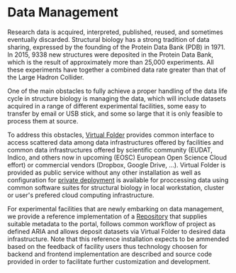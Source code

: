 # Data Management

Research data is acquired, interpreted, published, reused, and sometimes eventually discarded. Structural biology has a strong tradition of data sharing, expressed by the founding of the Protein Data Bank \(PDB\) in 1971. In 2015, 9338 new structures were deposited in the Protein Data Bank, which is the result of approximately more than 25,000 experiments. All these experiments have together a combined data rate greater than that of the Large Hadron Collider.

One of the main obstacles to fully achieve a proper handling of the data life cycle in structure biology is managing the data, which will include datasets acquired in a range of different experimental facilities, some easy to transfer by email or USB stick, and some so large that it is only feasible to process them at source.

To address this obstacles, [Virtual Folder](virtual-folder/) provides common interface to access scattered data among data infrastructures offered by facilities and common data infrastructures offered by scientific community \(EUDAT, Indico, and others now in upcoming \(EOSC\) European Open Science Cloud effort\) or commercial vendors \(Dropbox, Google Drive, ...\). Virtual Folder is provided as public service without any other installation as well as configuration for [private deployment](virtual-machines/) is available for proccessing data using common software suites for structural biology in local workstation, cluster or user's prefered cloud computing infrastructure.

For experimental facilities that are newly embarking on data management, we provide a reference implementation of a [Repository](repository/) that supplies suitable metadata to the portal, follows common workflow of project as defined ARIA and allows deposit datasets via Virtual Folder to desired data infrastructure. Note that this reference installation expects to be ammended based on the feedback of facility users thus technology choosen for backend and frontend implementation are described and source code provided in order to facilitate further customization and development.

